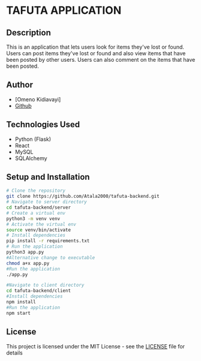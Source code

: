 # TAFUTA APPLICATION
## Description
This is an application that lets users look for items they've lost or found. Users can post items they've lost or found and also view items that have been posted by other users. Users can also comment on the items that have been posted.
## Author
- [Omeno Kidiavayi]
- [Github](https://github.com/Atala2000)
  
## Technologies Used
- Python (Flask)
- React
- MySQL
- SQLAlchemy

## Setup and Installation
```bash
# Clone the repository
git clone https://github.com/Atala2000/tafuta-backend.git
# Navigate to server directory
cd tafuta-backend/server
# Create a virtual env
python3 -m venv venv
# Activate the virtual env
source venv/bin/activate
# Install dependencies
pip install -r requirements.txt
# Run the application
python3 app.py 
#Alternative change to executable
chmod a+x app.py
#Run the application
./app.py

#Navigate to client directory
cd tafuta-backend/client
#Install dependencies
npm install
#Run the application
npm start
```

## License
This project is licensed under the MIT License - see the [LICENSE](LICENSE) file for details
```
